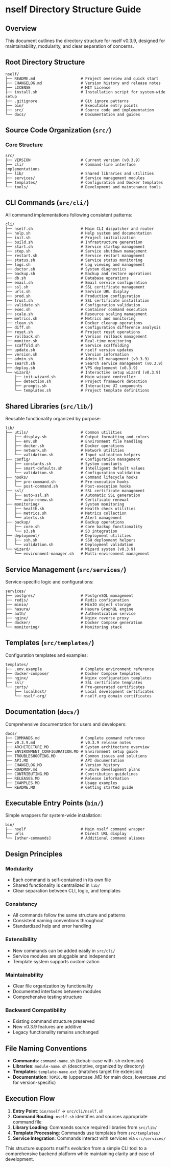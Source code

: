 # nself Directory Structure Guide

## Overview

This document outlines the directory structure for nself v0.3.9, designed for maintainability, modularity, and clear separation of concerns.

## Root Directory Structure

```
nself/
├── README.md                    # Project overview and quick start
├── CHANGELOG.md                 # Version history and release notes
├── LICENSE                      # MIT License
├── install.sh                   # Installation script for system-wide setup
├── .gitignore                   # Git ignore patterns
├── bin/                         # Executable entry points
├── src/                         # Source code and implementation
└── docs/                        # Documentation and guides
```

## Source Code Organization (`src/`)

### Core Structure

```
src/
├── VERSION                      # Current version (v0.3.9)
├── cli/                         # Command-line interface implementations
├── lib/                         # Shared libraries and utilities
├── services/                    # Service management modules
├── templates/                   # Configuration and Docker templates
└── tools/                       # Development and maintenance tools
```

## CLI Commands (`src/cli/`)

All command implementations following consistent patterns:

```
cli/
├── nself.sh                     # Main CLI dispatcher and router
├── help.sh                      # Help system and documentation
├── init.sh                      # Project initialization
├── build.sh                     # Infrastructure generation
├── start.sh                     # Service startup management
├── stop.sh                      # Service shutdown management
├── restart.sh                   # Service restart management
├── status.sh                    # Service status monitoring
├── logs.sh                      # Log viewing and management
├── doctor.sh                    # System diagnostics
├── backup.sh                    # Backup and restore operations
├── db.sh                        # Database operations
├── email.sh                     # Email service configuration
├── ssl.sh                       # SSL certificate management
├── urls.sh                      # Service URL display
├── prod.sh                      # Production configuration
├── trust.sh                     # SSL certificate installation
├── validate.sh                  # Configuration validation
├── exec.sh                      # Container command execution
├── scale.sh                     # Resource scaling management
├── metrics.sh                   # Metrics and monitoring
├── clean.sh                     # Docker cleanup operations
├── diff.sh                      # Configuration difference analysis
├── reset.sh                     # Project reset operations
├── rollback.sh                  # Version rollback management
├── monitor.sh                   # Real-time monitoring
├── scaffold.sh                  # Service scaffolding
├── update.sh                    # nself version updates
├── version.sh                   # Version information
├── admin.sh                     # Admin UI management (v0.3.9)
├── search.sh                    # Search service management (v0.3.9)
├── deploy.sh                    # VPS deployment (v0.3.9)
└── wizard/                      # Interactive setup wizard (v0.3.9)
    ├── init-wizard.sh           # Main wizard controller
    ├── detection.sh             # Project framework detection
    ├── prompts.sh               # Interactive UI components
    └── templates.sh             # Project template definitions
```

## Shared Libraries (`src/lib/`)

Reusable functionality organized by purpose:

```
lib/
├── utils/                       # Common utilities
│   ├── display.sh               # Output formatting and colors
│   ├── env.sh                   # Environment file handling
│   ├── docker.sh                # Docker operations
│   ├── network.sh               # Network utilities
│   └── validation.sh            # Input validation helpers
├── config/                      # Configuration management
│   ├── constants.sh             # System constants
│   ├── smart-defaults.sh        # Intelligent default values
│   └── validation.sh            # Configuration validation
├── hooks/                       # Command lifecycle hooks
│   ├── pre-command.sh           # Pre-execution hooks
│   └── post-command.sh          # Post-execution hooks
├── ssl/                         # SSL certificate management
│   ├── auto-ssl.sh              # Automatic SSL generation
│   └── auto-renew.sh            # Certificate renewal
├── monitoring/                  # System monitoring
│   ├── health.sh                # Health check utilities
│   ├── metrics.sh               # Metrics collection
│   └── alerts.sh                # Alert management
├── backup/                      # Backup operations
│   ├── core.sh                  # Core backup functionality
│   └── s3.sh                    # S3 integration
├── deployment/                  # Deployment utilities
│   ├── ssh.sh                   # SSH deployment helpers
│   └── validation.sh            # Deployment validation
└── wizard/                      # Wizard system (v0.3.9)
    └── environment-manager.sh   # Multi-environment management
```

## Service Management (`src/services/`)

Service-specific logic and configurations:

```
services/
├── postgres/                    # PostgreSQL management
├── redis/                       # Redis configuration
├── minio/                       # MinIO object storage
├── hasura/                      # Hasura GraphQL engine
├── auth/                        # Authentication service
├── nginx/                       # Nginx reverse proxy
├── docker/                      # Docker Compose generation
└── monitoring/                  # Monitoring stack
```

## Templates (`src/templates/`)

Configuration templates and examples:

```
templates/
├── .env.example                 # Complete environment reference
├── docker-compose/              # Docker Compose templates
├── nginx/                       # Nginx configuration templates
├── ssl/                         # SSL certificate templates
└── certs/                       # Pre-generated certificates
    ├── localhost/               # Local development certificates
    └── nself-org/               # nself.org domain certificates
```

## Documentation (`docs/`)

Comprehensive documentation for users and developers:

```
docs/
├── COMMANDS.md                  # Complete command reference
├── v0.3.9.md                    # v0.3.9 release notes
├── ARCHITECTURE.MD              # System architecture overview
├── ENVIRONMENT_CONFIGURATION.MD # Environment setup guide
├── TROUBLESHOOTING.MD           # Common issues and solutions
├── API.MD                       # API documentation
├── CHANGELOG.MD                 # Version history
├── ROADMAP.md                   # Future development plans
├── CONTRIBUTING.MD              # Contribution guidelines
├── RELEASES.MD                  # Release information
├── EXAMPLES.MD                  # Usage examples
└── README.MD                    # Getting started guide
```

## Executable Entry Points (`bin/`)

Simple wrappers for system-wide installation:

```
bin/
├── nself                        # Main nself command wrapper
├── urls                         # Direct URL display
└── [other-commands]             # Additional command aliases
```

## Design Principles

### Modularity
- Each command is self-contained in its own file
- Shared functionality is centralized in `lib/`
- Clear separation between CLI, logic, and templates

### Consistency
- All commands follow the same structure and patterns
- Consistent naming conventions throughout
- Standardized help and error handling

### Extensibility
- New commands can be added easily in `src/cli/`
- Service modules are pluggable and independent
- Template system supports customization

### Maintainability
- Clear file organization by functionality
- Documented interfaces between modules
- Comprehensive testing structure

### Backward Compatibility
- Existing command structure preserved
- New v0.3.9 features are additive
- Legacy functionality remains unchanged

## File Naming Conventions

- **Commands**: `command-name.sh` (kebab-case with .sh extension)
- **Libraries**: `module-name.sh` (descriptive, organized by directory)
- **Templates**: `template-name.ext` (matches target file extension)
- **Documentation**: `TOPIC.MD` (uppercase .MD for main docs, lowercase .md for version-specific)

## Execution Flow

1. **Entry Point**: `bin/nself` → `src/cli/nself.sh`
2. **Command Routing**: `nself.sh` identifies and sources appropriate command file
3. **Library Loading**: Commands source required libraries from `src/lib/`
4. **Template Processing**: Commands use templates from `src/templates/`
5. **Service Integration**: Commands interact with services via `src/services/`

This structure supports nself's evolution from a simple CLI tool to a comprehensive backend platform while maintaining clarity and ease of development.